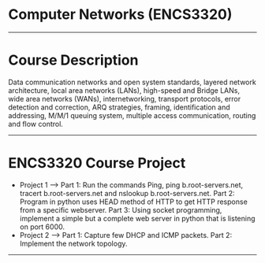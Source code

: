 # Computer Networks (ENCS3320)
___________________________________________________________
# Course Description
Data communication networks and open system standards, layered network architecture, local area networks (LANs), high-speed and Bridge LANs, wide area networks (WANs), internetworking, transport protocols, error detection and correction, ARQ strategies, framing, identification and addressing, M/M/1 queuing system, multiple access communication, routing and flow control.
___________________________________________________________
# ENCS3320 Course Project
* Project 1 --> Part 1: Run the commands Ping, ping b.root-servers.net, tracert b.root-servers.net and nslookup b.root-servers.net.
Part 2: Program in python uses HEAD method of HTTP to get HTTP response from a specific webserver.
Part 3: Using socket programming, implement a simple but a complete web server in python that is listening on port 6000. 
* Project 2 --> Part 1: Capture few DHCP and ICMP packets. Part 2: Implement the network topology. 
___________________________________________________________
